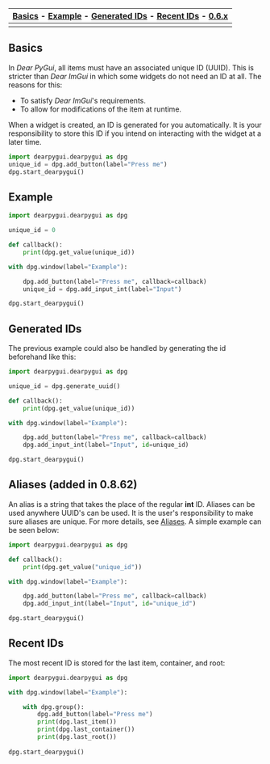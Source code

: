 | [Basics](#basics) - [Example](#example) - [Generated IDs](#generated-ids) - [Recent IDs](#recent-ids) - [0.6.x](https://github.com/hoffstadt/DearPyGui_06/wiki/Widget-ID-System) |
|----|
||

## Basics
In _Dear PyGui_, all items must have an associated unique ID (UUID). This is stricter than _Dear ImGui_ in which some widgets do not need an ID at all. The reasons for this:

* To satisfy _Dear ImGui_'s requirements.
* To allow for modifications of the item at runtime.

When a widget is created, an ID is generated for you automatically. It is your responsibility to store this ID if you intend on interacting with the widget at a later time.

```python
import dearpygui.dearpygui as dpg
unique_id = dpg.add_button(label="Press me")
dpg.start_dearpygui()
```

## Example

```python
import dearpygui.dearpygui as dpg

unique_id = 0

def callback():
    print(dpg.get_value(unique_id))

with dpg.window(label="Example"):

    dpg.add_button(label="Press me", callback=callback)
    unique_id = dpg.add_input_int(label="Input")

dpg.start_dearpygui()
```

## Generated IDs
The previous example could also be handled by generating the id beforehand like this:

```python
import dearpygui.dearpygui as dpg

unique_id = dpg.generate_uuid()

def callback():
    print(dpg.get_value(unique_id))

with dpg.window(label="Example"):

    dpg.add_button(label="Press me", callback=callback)
    dpg.add_input_int(label="Input", id=unique_id)

dpg.start_dearpygui()
```

## Aliases (added in 0.8.62)
An alias is a string that takes the place of the regular **int** ID. Aliases can be used anywhere UUID's can be used. It is the user's responsibility to make sure aliases are unique. For more details, see [Aliases](https://github.com/hoffstadt/DearPyGui/wiki/Aliases).
A simple example can be seen below:

```python
import dearpygui.dearpygui as dpg

def callback():
    print(dpg.get_value("unique_id"))

with dpg.window(label="Example"):

    dpg.add_button(label="Press me", callback=callback)
    dpg.add_input_int(label="Input", id="unique_id")

dpg.start_dearpygui()
```

## Recent IDs
The most recent ID is stored for the last item, container, and root:

```python
import dearpygui.dearpygui as dpg

with dpg.window(label="Example"):

    with dpg.group():
        dpg.add_button(label="Press me")
        print(dpg.last_item())
        print(dpg.last_container())
        print(dpg.last_root())
        
dpg.start_dearpygui()
```